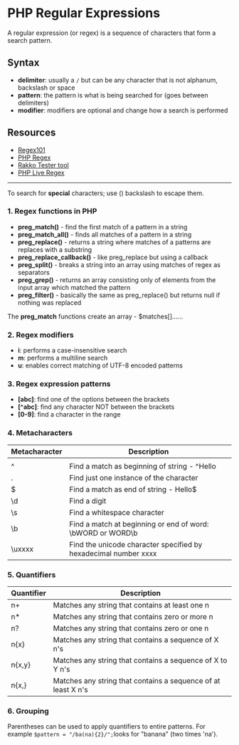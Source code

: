 
# PHP Regular Expressions

A regular expression (or regex) is a sequence of characters that form a search pattern.

## Syntax

- __delimiter__: usually a `/` but can be any character that is not alphanum, backslash or space
- __pattern__: the pattern is what is being searched for (goes between delimiters)
- __modifier__: modifiers are optional and change how a search is performed

## Resources

- [Regex101](https://regex101.com/)
- [PHP Regex](https://www.w3schools.com/php/php_regex.asp)
- [Rakko Tester tool](https://en.rakko.tools/tools/57/)
- [PHP Live Regex](https://www.phpliveregex.com/#tab-preg-match)

---

To search for __special__ characters; use (\) backslash to escape them.


### 1. Regex __functions in PHP__

- __preg_match()__ - find the first match of a pattern in a string
- __preg_match_all()__ - finds all matches of a pattern in a string
- __preg_replace()__ - returns a string where matches of a patterns are replaces with a substring
- __preg_replace_callback()__ - like preg_replace but using a callback
- __preg_split()__ - breaks a string into an array using matches of regex as separators
- __preg_grep()__ - returns an array consisting only of elements from the input array which matched the pattern
- __preg_filter()__ - basically the same as preg_replace() but returns null if nothing was replaced

The __preg_match__ functions create an array - $matches[]......

### 2. Regex __modifiers__

- __i__: performs a case-insensitive search
- __m__: performs a multiline search
- __u__: enables correct matching of UTF-8 encoded patterns

### 3. Regex __expression patterns__

- __[abc]__: find one of the options between the brackets
- __[^abc]__: find any character NOT between the brackets
- __[0-9]__: find a character in the range

### 4. __Metacharacters__

| Metacharacter | Description |
| ------------- | ------------- |
| | | Find a match for any one of the patterns separated by | as in: cat|dog|fish  |
| ^ | Find a match as beginning of string - ^Hello |
| . | Find just one instance of the character  |
| $ | Find a match as end of string - Hello$  |
| \d | Find a digit |
| \s | Find a whitespace character |
| \b | Find a match at beginning or end of word: \bWORD or WORD\b |
| \uxxxx | Find the unicode character specified by hexadecimal number xxxx |


### 5. __Quantifiers__

| Quantifier | Description |
| ------------- | ------------- |
| n+ | Matches any string that contains at least one n |
| n* | Matches any string that contains zero or more n |
| n? | Matches any string that contains zero or one n |
| n{x} | Matches any string that contains a sequence of X n's |
| n{x,y} | Matches any string that contains a sequence of X to Y n's |
| n{x,} | Matches any string that contains a sequence of at least X n's |

### 6. __Grouping__

Parentheses can be used to apply quantifiers to entire patterns. For example `$pattern = "/ba(na){2}/";`looks for "banana" (two times 'na').
